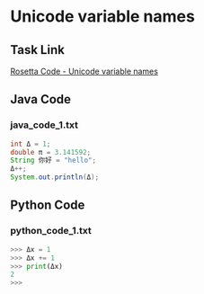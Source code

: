 # Unicode variable names

## Task Link
[Rosetta Code - Unicode variable names](https://rosettacode.org/wiki/Unicode_variable_names)

## Java Code
### java_code_1.txt
```java
int Δ = 1;
double π = 3.141592;
String 你好 = "hello";
Δ++;
System.out.println(Δ);

```

## Python Code
### python_code_1.txt
```python
>>> Δx = 1
>>> Δx += 1
>>> print(Δx)
2
>>>

```

